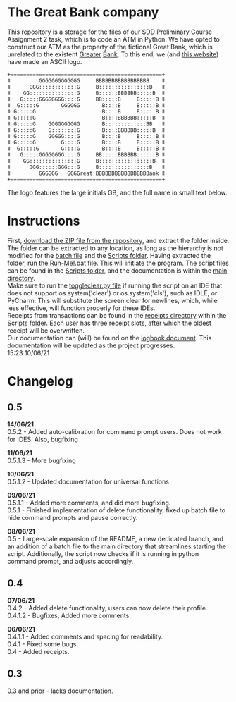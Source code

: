 # The Great Bank company
This repository is a storage for the files of our SDD Preliminary Course Assignment 2 task, which is to code an ATM in Python. We have opted to construct our ATM as the property of the fictional Great Bank, which is unrelated to the existent [Greater](https://en.wikipedia.org/wiki/Greater_Bank) [Bank](https://www.greaterbank.com/). To this end, we (and [this website](https://patorjk.com/software/taag/#p=display&f=Graffiti&t=Type%20Something%20)) have made an ASCII logo.  

```
+================================================+
ǁ         GGGGGGGGGGGGG     BBBBBBBBBBBBBBBBB    ǁ
ǁ      GGG::::::::::::G     B::::::::::::::::B   ǁ
ǁ    GG:::::::::::::::G     B::::::BBBBBB:::::B  ǁ
ǁ   G:::::GGGGGGGG::::G     BB:::::B     B:::::B ǁ
ǁ  G:::::G       GGGGGG       B::::B     B:::::B ǁ
ǁ G:::::G                     B::::B     B:::::B ǁ
ǁ G:::::G                     B::::BBBBBB:::::B  ǁ
ǁ G:::::G    GGGGGGGGGG       B:::::::::::::BB   ǁ
ǁ G:::::G    G::::::::G       B::::BBBBBB:::::B  ǁ
ǁ G:::::G    GGGGG::::G       B::::B     B:::::B ǁ
ǁ G:::::G        G::::G       B::::B     B:::::B ǁ
ǁ  G:::::G       G::::G       B::::B     B:::::B ǁ
ǁ   G:::::GGGGGGGG::::G     BB:::::BBBBBB::::::B ǁ
ǁ    GG:::::::::::::::G     B:::::::::::::::::B  ǁ
ǁ      GGG::::::GGG:::G     B::::::::::::::::B   ǁ
ǁ         GGGGGG   GGGGreat BBBBBBBBBBBBBBBBBank ǁ
+================================================+
```
The logo features the large initials GB, and the full name in small text below.

# Instructions
First, [download the ZIP file from the repository](https://github.com/Vedvod/Great-Bank/archive/refs/heads/Readability-and-Documentation.zip), and extract the folder inside. The folder can be extracted to any location, as long as the hierarchy is not modified for the [batch file](https://github.com/Vedvod/Great-Bank/blob/Readability-and-Documentation/Run-Me!.bat) and the [Scripts folder](https://github.com/Vedvod/Great-Bank/tree/Readability-and-Documentation/Scripts). Having extracted the folder, run the [Run-Me!.bat file](https://github.com/Vedvod/Great-Bank/blob/Readability-and-Documentation/Run-Me!.bat). This will initiate the program. The script files can be found in the [Scripts folder](https://github.com/Vedvod/Great-Bank/tree/Readability-and-Documentation/Scripts), and the documentation is within the [main directory](https://github.com/Vedvod/Great-Bank/tree/Readability-and-Documentation).  
Make sure to run the [toggleclear.py file](https://github.com/Vedvod/Great-Bank/blob/Readability-and-Documentation/toggleclear.py) if running the script on an IDE that does not support os.system('clear') or os.system('cls'), such as IDLE, or PyCharm. This will substitute the screen clear for newlines, which, while less effective, will function properly for these IDEs.  
Receipts from transactions can be found in the [receipts directory](https://github.com/Vedvod/Great-Bank/tree/Readability-and-Documentation/Scripts/receipts) within the [Scripts folder](https://github.com/Vedvod/Great-Bank/tree/Readability-and-Documentation/Scripts). Each user has three receipt slots, after which the oldest receipt will be overwritten.  
Our documentation can (will) be found on the [logbook document](https://docs.google.com/document/d/14dr7cmlmFfUxpMpVZmCA-mB59K0Lx-MyVKvaO-z-XV4/). This documentation will be updated as the project progresses.  
15:23 10/06/21  

# Changelog  

## 0.5

**14/06/21**  
0.5.2 - Added auto-calibration for command prompt users. Does not work for IDES. Also, bugfixing

**11/06/21**  
0.5.1.3 - More bugfixing  

**10/06/21**  
0.5.1.2 - Updated documentation for universal functions  

**09/06/21**  
0.5.1.1 - Added more comments, and did more bugfixing.  
0.5.1 - Finished implementation of delete functionality, fixed up batch file to hide command prompts and pause correctly.  

**08/06/21**  
0.5 - Large-scale expansion of the README, a new dedicated branch, and an addition of a batch file to the main directory that streamlines starting the script. Additionally, the script now checks if it is running in python command prompt, and adjusts accordingly.  

## 0.4

**07/06/21**  
0.4.2 - Added delete functionality, users can now delete their profile.  
0.4.1.2 - Bugfixes, Added more comments.  

**06/06/21**  
0.4.1.1 - Added comments and spacing for readability.  
0.4.1 - Fixed some bugs.  
0.4 - Added receipts.  

## 0.3

0.3 and prior - lacks documentation.  
